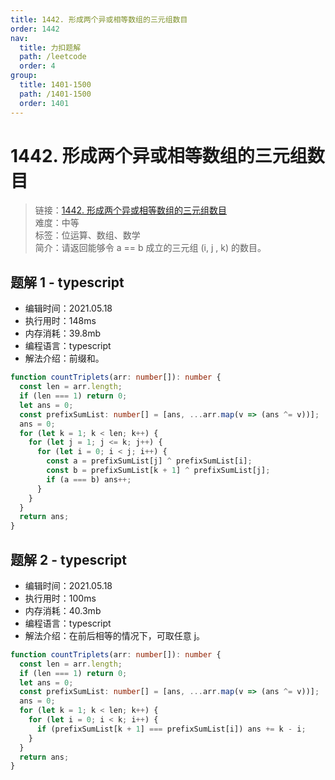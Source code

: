 ```yaml
---
title: 1442. 形成两个异或相等数组的三元组数目
order: 1442
nav:
  title: 力扣题解
  path: /leetcode
  order: 4
group:
  title: 1401-1500
  path: /1401-1500
  order: 1401
---
```


# 1442. 形成两个异或相等数组的三元组数目

> 链接：[1442. 形成两个异或相等数组的三元组数目](https://leetcode-cn.com/problems/count-triplets-that-can-form-two-arrays-of-equal-xor//)  
> 难度：中等  
> 标签：位运算、数组、数学  
> 简介：请返回能够令 a == b 成立的三元组 (i, j , k) 的数目。

## 题解 1 - typescript

- 编辑时间：2021.05.18
- 执行用时：148ms
- 内存消耗：39.8mb
- 编程语言：typescript
- 解法介绍：前缀和。

```typescript
function countTriplets(arr: number[]): number {
  const len = arr.length;
  if (len === 1) return 0;
  let ans = 0;
  const prefixSumList: number[] = [ans, ...arr.map(v => (ans ^= v))];
  ans = 0;
  for (let k = 1; k < len; k++) {
    for (let j = 1; j <= k; j++) {
      for (let i = 0; i < j; i++) {
        const a = prefixSumList[j] ^ prefixSumList[i];
        const b = prefixSumList[k + 1] ^ prefixSumList[j];
        if (a === b) ans++;
      }
    }
  }
  return ans;
}
```

## 题解 2 - typescript

- 编辑时间：2021.05.18
- 执行用时：100ms
- 内存消耗：40.3mb
- 编程语言：typescript
- 解法介绍：在前后相等的情况下，可取任意 j。

```typescript
function countTriplets(arr: number[]): number {
  const len = arr.length;
  if (len === 1) return 0;
  let ans = 0;
  const prefixSumList: number[] = [ans, ...arr.map(v => (ans ^= v))];
  ans = 0;
  for (let k = 1; k < len; k++) {
    for (let i = 0; i < k; i++) {
      if (prefixSumList[k + 1] === prefixSumList[i]) ans += k - i;
    }
  }
  return ans;
}
```
